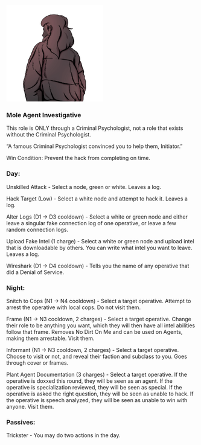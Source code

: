 ![initiator.png](Images/initiator.png)

### **Mole Agent Investigative**

This role is ONLY through a Criminal Psychologist, not a role that exists without the Criminal Psychologist.

“A famous Criminal Psychologist convinced you to help them, Initiator.”

Win Condition: Prevent the hack from completing on time.

### **Day:**

Unskilled Attack - Select a node, green or white. Leaves a log.

Hack Target (Low) - Select a white node and attempt to hack it. Leaves a log.

Alter Logs (D1 -> D3 cooldown) - Select a white or green node and either leave a singular fake connection log of one operative, or leave a few random connection logs.

Upload Fake Intel (1 charge) - Select a white or green node and upload intel that is downloadable by others. You can write what intel you want to leave. Leaves a log.

Wireshark (D1 -> D4 cooldown) - Tells you the name of any operative that did a Denial of Service.

### **Night:**

Snitch to Cops (N1 -> N4 cooldown) - Select a target operative. Attempt to arrest the operative with local cops. Do not visit them.

Frame (N1 -> N3 cooldown, 2 charges) - Select a target operative. Change their role to be anything you want, which they will then have all intel abilities follow that frame. Removes No Dirt On Me and can be used on Agents, making them arrestable. Visit them.

Informant (N1 -> N3 cooldown, 2 charges) - Select a target operative. Choose to visit or not, and reveal their faction and subclass to you. Goes through cover or frames.

Plant Agent Documentation (3 charges) - Select a target operative. If the operative is doxxed this round, they will be seen as an agent. If the operative is specialization reviewed, they will be seen as special. If the operative is asked the right question, they will be seen as unable to hack. If the operative is speech analyzed, they will be seen as unable to win with anyone. Visit them.

### **Passives:**

Trickster - You may do two actions in the day.